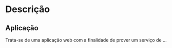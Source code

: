 Descrição
=========

## Aplicação

Trata-se de uma aplicação web com a finalidade de prover um serviço de ...
